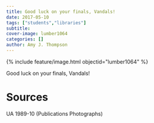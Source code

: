 ```yaml
---
title: Good luck on your finals, Vandals!
date: 2017-05-10
tags: ["students","libraries"]
subtitle: 
cover-image: lumber1064
categories: []
author: Amy J. Thompson
---
```


{% include feature/image.html objectid="lumber1064" %}

Good luck on your finals, Vandals!

# Sources

UA 1989-10 (Publications Photographs)